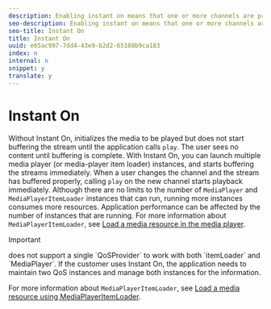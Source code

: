 ```yaml
---
description: Enabling instant on means that one or more channels are preloaded. When users select a channel or switch channels, the content plays immediately. The buffering is complete by the time the user starts watching.
seo-description: Enabling instant on means that one or more channels are preloaded. When users select a channel or switch channels, the content plays immediately. The buffering is complete by the time the user starts watching.
seo-title: Instant On
title: Instant On
uuid: e65ac997-7dd4-43e9-b2d2-65108b9ca183
index: n
internal: n
snippet: y
translate: y
---
```


# Instant On

Without Instant On,  <!-- PH element: phrases/primetime-sdk-name --> initializes the media to be played but does not start buffering the stream until the application calls `play`. The user sees no content until buffering is complete. With Instant On, you can launch multiple media player (or media-player item loader) instances, and  <!-- PH element: phrases/primetime-sdk-name --> starts buffering the streams immediately. When a user changes the channel and the stream has buffered properly, calling `play` on the new channel starts playback immediately. 
Although there are no limits to the number of `MediaPlayer` and `MediaPlayerItemLoader` instances that  <!-- PH element: phrases/primetime-sdk-name --> can run, running more instances consumes more resources. Application performance can be affected by the number of instances that are running. For more information about `MediaPlayerItemLoader`, see [Load a media resource in the media player](t_psdk_android_2.5_media-resource-load.md#load-a-media-resource). 

>[!IMPORTANT]
>
><!-- PH element: phrases/primetime-sdk-name --> does not support a single `QoSProvider` to work with both `itemLoader` and `MediaPlayer`. If the customer uses Instant On, the application needs to maintain two QoS instances and manage both instances for the information. 

For more information about `MediaPlayerItemLoader`, see [Load a media resource using MediaPlayerItemLoader](t_psdk_android_2.5_media-resource-load-using-mediaplayeritemloader.md#use-mediaplayeritemloader).
